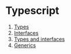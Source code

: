 # Typescript

1. [Types](./types/README.md)
2. [Interfaces](./interface/README.md)
3. [Types and interfaces](./TypesAndInterfaces/README.md)
4. [Generics](./Generics/README.md)
